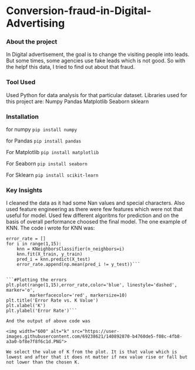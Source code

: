 # Conversion-fraud-in-Digital-Advertising

### About the project
In Digital advertisement, the goal is to change the visiting people into leads. But some times, some agencies use fake leads which is not good. 
So with the helpf this data, I tried to find out about that fraud. 


### Tool Used
Used Python for data analysis for that particular dataset. Libraries used for this project are:
Numpy
Pandas
Matplotlib
Seaborn
sklearn

### Installation
for numpy
```pip install numpy```


for Pandas
```pip install pandas```


For Matplotlib
```pip install matplotlib```


For Seaborn
```pip install seaborn```

For Sklearn
```pip install scikit-learn```



### Key Insights

I cleaned the data as it had some Nan values and special characters.
Also used feature engineering as there were few features which were not that useful for model.
Used few different algoritms for prediction and on the basis of overall performance choosed the final model.
The one example of KNN. The code i wrote for KNN was:

```# As we are uncertain about number of neighbors so will use it with as list and compare the errors
error_rate = []
for i in range(1,15):
    knn = KNeighborsClassifier(n_neighbors=i)
    knn.fit(X_train, y_train)
    pred_i = knn.predict(X_test)
    error_rate.append(np.mean(pred_i != y_test))```
    

```#Plotting the errors
plt.plot(range(1,15),error_rate,color='blue', linestyle='dashed', marker='o',
         markerfacecolor='red', markersize=10)
plt.title('Error Rate vs. K Value')
plt.xlabel('K')
plt.ylabel('Error Rate')```

And the output of above code was

<img width="600" alt="k" src="https://user-images.githubusercontent.com/69238621/140892870-b4760de5-f08c-4fb8-a3a0-bf8e7f8f6c1d.PNG">

We select the value of K from the plot. It is that value which is lowest and after that it does nt matter if nex value rise or fall but not lower than the chosen K.

